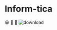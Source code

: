 # Inform-tica
:grinning:
:japanese_ogre:
:japanese_goblin:
![download](https://user-images.githubusercontent.com/129512938/234310204-1993a002-ae30-4630-b569-37494b7fb53e.jpg)
